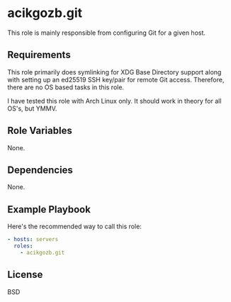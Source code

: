 # acikgozb.git

This role is mainly responsible from configuring Git for a given host.

## Requirements

This role primarily does symlinking for XDG Base Directory support along with setting up an ed25519 SSH key/pair for remote Git access.
Therefore, there are no OS based tasks in this role.

I have tested this role with Arch Linux only. It should work in theory for all OS's, but YMMV.

## Role Variables

None.

## Dependencies

None.

## Example Playbook

Here's the recommended way to call this role:

```yml
- hosts: servers
  roles:
    - acikgozb.git
```

## License

BSD

